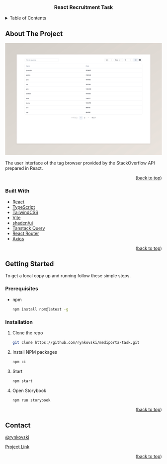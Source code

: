 <br />
<div align="center">

<h3 align="center">React Recruitment Task</h3>

</div>

<details>
  <summary>Table of Contents</summary>
  <ol>
    <li>
      <a href="#about-the-project">About The Project</a>
      <ul>
        <li><a href="#built-with">Built With</a></li>
      </ul>
    </li>
    <li>
      <a href="#getting-started">Getting Started</a>
      <ul>
        <li><a href="#prerequisites">Prerequisites</a></li>
        <li><a href="#installation">Installation</a></li>
      </ul>
    </li>
    <li><a href="#contact">Contact</a></li>
  </ol>
</details>

## About The Project

![Recruitment Task](./public/screenshot.jpeg)

The user interface of the tag browser provided by the StackOverflow API prepared in React.

<p align="right">(<a href="#readme-top">back to top</a>)</p>

### Built With

- [React](https://react.dev/)
- [TypeScript](https://www.typescriptlang.org/)
- [TailwindCSS](https://tailwindcss.com/)
- [Vite](https://vitejs.dev/)
- [shadcn/ui](https://ui.shadcn.com/)
- [Tanstack Query](https://tanstack.com/query/latest)
- [React Router](https://reactrouter.com/en/main)
- [Axios](https://axios-http.com/)

<p align="right">(<a href="#readme-top">back to top</a>)</p>

## Getting Started

To get a local copy up and running follow these simple steps.

### Prerequisites

- npm
  ```sh
  npm install npm@latest -g
  ```

### Installation

1. Clone the repo
   ```sh
   git clone https://github.com/rynkovski/mediporta-task.git
   ```
2. Install NPM packages
   ```sh
   npm ci
   ```
3. Start
   ```sh
   npm start
   ```
4. Open Storybook
   ```sh
   npm run storybook
   ```
   <p align="right">(<a href="#readme-top">back to top</a>)</p>

## Contact

[@rynkovski](https://github.com/rynkovski)

[Project Link](https://github.com/rynkovski/mediporta-task)

<p align="right">(<a href="#readme-top">back to top</a>)</p>
